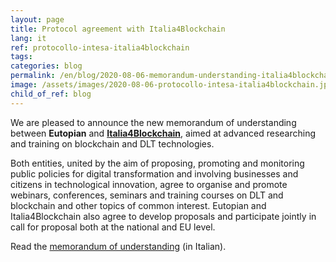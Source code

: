 ```yaml
---
layout: page
title: Protocol agreement with Italia4Blockchain
lang: it
ref: protocollo-intesa-italia4blockchain
tags:
categories: blog
permalink: /en/blog/2020-08-06-memorandum-understanding-italia4blockchain/
image: /assets/images/2020-08-06-protocollo-intesa-italia4blockchain.jpg
child_of_ref: blog
---
```


We are pleased to announce the new memorandum of understanding between **Eutopian** and [**Italia4Blockchain**](https://www.italia4blockchain.it/), aimed at advanced researching and training on blockchain and DLT technologies.

Both entities, united by the aim of proposing, promoting and monitoring public policies for digital transformation and involving businesses and citizens in technological innovation, agree to organise and promote webinars, conferences, seminars and training courses on DLT and blockchain and other topics of common interest. Eutopian and Italia4Blockchain also agree to develop proposals and participate jointly in call for proposal both at the national and EU level.

Read the [memorandum of understanding](/assets/docs/Eutopian_I4B_Protocollo_Intesa.pdf) (in Italian).
